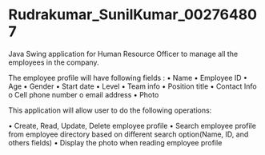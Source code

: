 # Rudrakumar_SunilKumar_002764807

Java Swing application for Human Resource Officer to manage all the 
employees in the company.

The employee profile will have following fields : 
• Name 
• Employee ID 
• Age 
• Gender 
• Start date 
• Level 
• Team info 
• Position title 
• Contact Info 
  o Cell phone number 
  o email address 
• Photo 
 
This application will allow user to do the following operations:

• Create, Read, Update, Delete employee profile 
• Search employee profile from employee directory based on different search 
option(Name, ID, and others fields) 
• Display the photo when reading employee profile 
